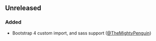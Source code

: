 ## Unreleased

### Added
* Bootstrap 4 custom import, and sass support ([@TheMightyPenguin](https://github.com/TheMightyPenguin))
